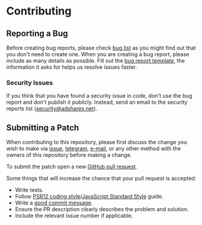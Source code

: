 # Contributing

## Reporting a Bug

Before creating bug reports, please check [bug list] as you might find out that
you don't need to create one. When you are creating a bug report, please include
as many details as possible. Fill out the [bug report template], the information
it asks for helps us resolve issues faster.

### Security Issues

If you think that you have found a security issue in code, don't use the bug
report and don't publish it publicly. Instead, send an email to the security
reports list ([security@adshares.net](mailto:security@adshares.net)).

## Submitting a Patch

When contributing to this repository, please first discuss the change you wish
to make via [issue][issues], [telegram], [e-mail][tech_email], or any other
method with the owners of this repository before making a change.

To submit the patch open a new [GitHub pull request][pr].

Some things that will increase the chance that your pull request is accepted:

- Write tests.
- Follow [PSR12 coding style][style]/[JavaScript Standard Style][stylejs] guide.
- Write a [good commit message][commit].
- Ensure the PR description clearly describes the problem and solution. 
- Include the relevant issue number if applicable.

[bug list]: https://github.com/adshares/adcontroller/labels/Bug
[bug report template]: https://github.com/adshares/adcontroller/issues/new?template=bug_report.md&labels=Bug
[issues]: https://github.com/adshares/adcontroller/issues
[telegram]: https://t.me/adshares
[tech_email]: mailto:tech@adshares.net
[pr]: https://github.com/adshares/adcontroller/compare/
[style]: https://www.php-fig.org/psr/psr-12/
[stylejs]: https://standardjs.com/
[commit]: http://tbaggery.com/2008/04/19/a-note-about-git-commit-messages.html

